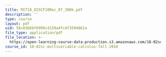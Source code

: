 ```yaml
---
title: MIT18_02SCF10Rec_07_300k.pdf
description: ''
type: course
layout: pdf
uid: 56c03b6bf6999c4159a4fc4f3594861a
file_type: application/pdf
file_location: >-
  https://open-learning-course-data-production.s3.amazonaws.com/18-02sc-multivariable-calculus-fall-2010/56c03b6bf6999c4159a4fc4f3594861a_MIT18_02SCF10Rec_07_300k.pdf
course_id: 18-02sc-multivariable-calculus-fall-2010
---
```

